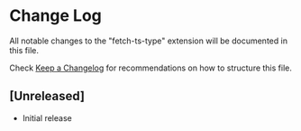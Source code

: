 # Change Log

All notable changes to the "fetch-ts-type" extension will be documented in this file.

Check [Keep a Changelog](http://keepachangelog.com/) for recommendations on how to structure this file.

## [Unreleased]

- Initial release